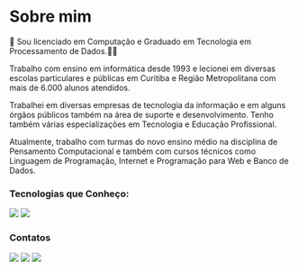 
# Sobre mim

👋 Sou licenciado em Computação e Graduado em Tecnologia em Processamento de Dados.👨‍🏫

Trabalho com ensino em informática desde 1993 e lecionei em diversas escolas particulares e públicas em Curitiba e Região Metropolitana com mais de 6.000 alunos atendidos.

Trabalhei em diversas empresas de tecnologia da informação e em alguns órgãos públicos também na área de suporte e desenvolvimento. 
Tenho também várias especializações em Tecnologia e Educação Profissional.

Atualmente, trabalho com turmas do novo ensino médio na disciplina de Pensamento Computacional e também com cursos técnicos como Linguagem de Programação, Internet e Programação para Web e Banco de Dados.

### Tecnologias que Conheço:

[![](https://img.shields.io/badge/Scratch-4D97FF?style=for-the-badge&logo=Scratch&logoColor=white)](https://scratch.mit.edu/) [![](https://img.shields.io/badge/JavaScript-323330?style=for-the-badge&logo=javascript&logoColor=F7DF1E)](https://editor.p5js.org/)

### Contatos

[![](https://img.shields.io/badge/LinkedIn-0077B5?style=for-the-badge&logo=linkedin&logoColor=white)](https://www.linkedin.com/in/marcelo-aparecido-micalowski/)
[![](https://img.shields.io/badge/Instagram-E4405F?style=for-the-badge&logo=instagram&logoColor=white)](https://www.instagram.com/marcelomicalowski/)
<a href="mailto:marcelo.micalowski@escola.pr.gov.br" target="_blank"><img src="https://img.shields.io/badge/Gmail-D14836?style=for-the-badge&logo=gmail&logoColor=white" target="_blank"/></a>
